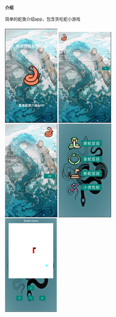 #### 介绍
简单的蛇类介绍app，包含贪吃蛇小游戏
###
![01](images/01.png)
![02](images/02.png)
![03](images/03.png)
![04](images/04.png)
![05](images/05.png)
